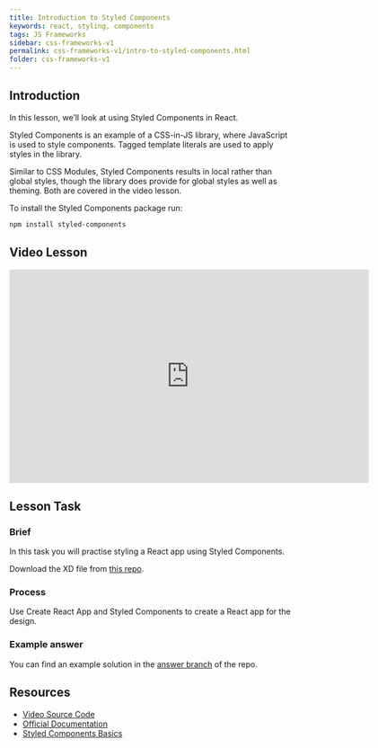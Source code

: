 ```yaml
---
title: Introduction to Styled Components
keywords: react, styling, components
tags: JS Frameworks
sidebar: css-frameworks-v1
permalink: css-frameworks-v1/intro-to-styled-components.html
folder: css-frameworks-v1
---
```


## Introduction

In this lesson, we’ll look at using Styled Components in React.

Styled Components is an example of a CSS-in-JS library, where JavaScript is used to style components. Tagged template literals are used to apply styles in the library.

Similar to CSS Modules, Styled Components results in local rather than global styles, though the library does provide for global styles as well as theming. Both are covered in the video lesson.

To install the Styled Components package run:

```bash
npm install styled-components
```

## Video Lesson

<iframe src="https://player.vimeo.com/video/437837847" width="640" height="380" frameborder="0" allow="autoplay; fullscreen" allowfullscreen=""></iframe>

## Lesson Task

### Brief

In this task you will practise styling a React app using Styled Components.

Download the XD file from [this repo](https://github.com/NoroffFEU/styled-components-introduction-lesson-task).

### Process

Use Create React App and Styled Components to create a React app for the design.

### Example answer

You can find an example solution in the [answer branch](https://github.com/NoroffFEU/styled-components-introduction-lesson-task/tree/answer) of the repo.

## Resources

- [Video Source Code](https://github.com/NoroffFEU/styled-components-introduction)
- [Official Documentation](https://styled-components.com/docs)
- [Styled Components Basics](https://styled-components.com/docs/basics)
